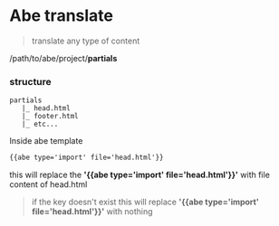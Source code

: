 # Abe translate

> translate any type of content

/path/to/abe/project/**partials**

### structure

```
partials
   |_ head.html
   |_ footer.html
   |_ etc...
```

Inside abe template

```html
{{abe type='import' file='head.html'}}
```

this will replace the **'{{abe type='import' file='head.html'}}'** with file content of head.html

> if the key doesn't exist this will replace **'{{abe type='import' file='head.html'}}'** with nothing